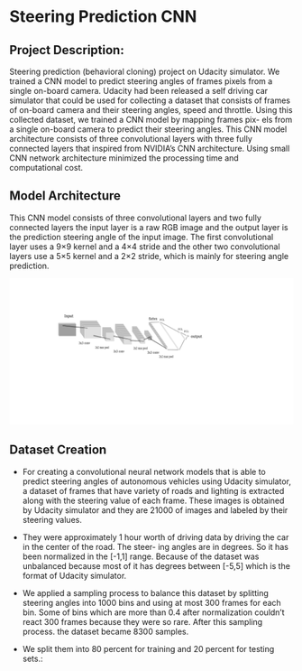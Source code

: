 # Steering Prediction CNN

## Project Description:
Steering prediction (behavioral cloning) project on Udacity simulator. We trained a CNN model to predict steering angles of frames pixels from a single on-board camera. Udacity had been released a self driving car simulator that could be used for collecting a dataset that consists of frames of on-board camera and their steering angles, speed and throttle. Using this collected dataset, we trained a CNN model by mapping frames pix- els from a single on-board camera to predict their steering angles. This CNN model architecture consists of three convolutional layers with three fully connected layers that inspired from NVIDIA’s CNN architecture. Using small CNN network architecture minimized the processing time and computational cost.






## Model Architecture
This CNN model consists of three convolutional layers and two fully connected layers the input layer is a raw RGB image and the output layer is the prediction steering angle of the input image. The first convolutional layer uses a 9×9 kernel and a 4×4 stride and the other two convolutional layers use a 5×5 kernel and a 2×2 stride, which is mainly for steering angle prediction.
<p align="center">
 <img  src="https://github.com/anasbadawy/Steering-Prediction-CNN/blob/master/model%20diagram/last.png">
</p>


##  Dataset Creation

- For creating a convolutional neural network models that is able to predict steering angles of autonomous vehicles using Udacity simulator, a dataset of frames that have variety of roads and lighting is extracted along with the steering value of each frame. These images is obtained by Udacity simulator and they are 21000 of images and labeled by their steering values. 

- They were approximately 1 hour worth of driving data by driving the car in the center of the road. The steer- ing angles are in degrees. So it has been normalized in the [-1,1] range. Because of the dataset was unbalanced because most of it has degrees between [-5,5] which is the format of Udacity simulator. 

- We applied a sampling process to balance this dataset by splitting steering angles into 1000 bins and using at most 300 frames for each bin. Some of bins which are more than 0.4 after normalization couldn’t react 300 frames because they were so rare. After this sampling process. the dataset became 8300 samples. 

- We split them into 80 percent for training and 20 percent for testing sets.:
